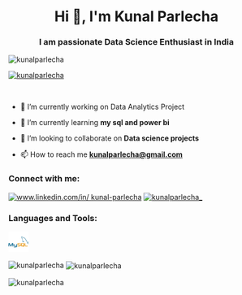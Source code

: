 <h1 align="center">Hi 👋, I'm Kunal Parlecha</h1>
<h3 align="center">I am passionate Data Science Enthusiast in India</h3>

<p align="left"> <img src="https://komarev.com/ghpvc/?username=kunalparlecha&label=Profile%20views&color=0e75b6&style=flat" alt="kunalparlecha" /> </p>

<p align="left"> <a href="https://github.com/ryo-ma/github-profile-trophy"><img src="https://github-profile-trophy.vercel.app/?username=kunalparlecha" alt="kunalparlecha" /></a> </p>

<p align="left"> <a href="https://twitter.com/" target="blank"><img src="https://img.shields.io/twitter/follow/?logo=twitter&style=for-the-badge" alt="" /></a> </p>

- 🔭 I’m currently working on Data Analytics Project 

- 🌱 I’m currently learning **my sql and power bi**

- 👯 I’m looking to collaborate on **Data science projects**

- 📫 How to reach me **kunalparlecha@gmail.com**

<h3 align="left">Connect with me:</h3>
<p align="left">
<a href="https://linkedin.com/in/www.linkedin.com/in/ kunal-parlecha" target="blank"><img align="center" src="https://raw.githubusercontent.com/rahuldkjain/github-profile-readme-generator/master/src/images/icons/Social/linked-in-alt.svg" alt="www.linkedin.com/in/ kunal-parlecha" height="30" width="40" /></a>
<a href="https://instagram.com/kunalparlecha_" target="blank"><img align="center" src="https://raw.githubusercontent.com/rahuldkjain/github-profile-readme-generator/master/src/images/icons/Social/instagram.svg" alt="kunalparlecha_" height="30" width="40" /></a>
</p>

<h3 align="left">Languages and Tools:</h3>
<p align="left"> <a href="https://www.mysql.com/" target="_blank" rel="noreferrer"> <img src="https://raw.githubusercontent.com/devicons/devicon/master/icons/mysql/mysql-original-wordmark.svg" alt="mysql" width="40" height="40"/> </a> </p>

<p><img align="left" src="https://github-readme-stats.vercel.app/api/top-langs?username=kunalparlecha&show_icons=true&locale=en&layout=compact" alt="kunalparlecha" /></p>

<p>&nbsp;<img align="center" src="https://github-readme-stats.vercel.app/api?username=kunalparlecha&show_icons=true&locale=en" alt="kunalparlecha" /></p>

<p><img align="center" src="https://github-readme-streak-stats.herokuapp.com/?user=kunalparlecha&" alt="kunalparlecha" /></p>


